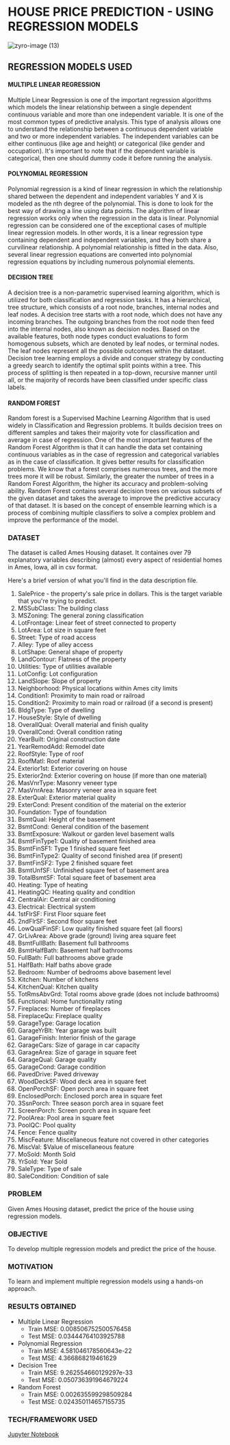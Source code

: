 # HOUSE PRICE PREDICTION - USING REGRESSION MODELS

![zyro-image (13)](https://user-images.githubusercontent.com/94697656/204715344-0a2219e1-0d8f-44c8-acaf-71e67c9c7c9f.png)


## REGRESSION MODELS USED
#### MULTIPLE LINEAR REGRESSION
Multiple Linear Regression is one of the important regression algorithms which models the linear relationship between a single dependent continuous variable and more than one independent variable. It is one of the most common types of predictive analysis. This type of analysis allows one to understand the relationship between a continuous dependent variable and two or more independent variables. The independent variables can be either continuous (like age and height) or categorical (like gender and occupation). It's important to note that if the dependent variable is categorical, then one should dummy code it before running the analysis.

#### POLYNOMIAL REGRESSION
Polynomial regression is a kind of linear regression in which the relationship shared between the dependent and independent variables Y and X is modeled as the nth degree of the polynomial. This is done to look for the best way of drawing a line using data points. The algorithm of linear regression works only when the regression in the data is linear. Polynomial regression can be considered one of the exceptional cases of multiple linear regression models. In other words, it is a linear regression type containing dependent and independent variables, and they both share a curvilinear relationship. A polynomial relationship is fitted in the data.
Also, several linear regression equations are converted into polynomial regression equations by including numerous polynomial elements. 


#### DECISION TREE

A decision tree is a non-parametric supervised learning algorithm, which is utilized for both classification and regression tasks. It has a hierarchical, tree structure, which consists of a root node, branches, internal nodes and leaf nodes. A decision tree starts with a root node, which does not have any incoming branches. The outgoing branches from the root node then feed into the internal nodes, also known as decision nodes. Based on the available features, both node types conduct evaluations to form homogenous subsets, which are denoted by leaf nodes, or terminal nodes. The leaf nodes represent all the possible outcomes within the dataset. Decision tree learning employs a divide and conquer strategy by conducting a greedy search to identify the optimal split points within a tree. This process of splitting is then repeated in a top-down, recursive manner until all, or the majority of records have been classified under specific class labels. 


#### RANDOM FOREST
Random forest is a Supervised Machine Learning Algorithm that is used widely in Classification and Regression problems. It builds decision trees on different samples and takes their majority vote for classification and average in case of regression. One of the most important features of the Random Forest Algorithm is that it can handle the data set containing continuous variables as in the case of regression and categorical variables as in the case of classification. It gives better results for classification problems. We know that a forest comprises numerous trees, and the more trees more it will be robust. Similarly, the greater the number of trees in a Random Forest Algorithm, the higher its accuracy and problem-solving ability.  Random Forest contains several decision trees on various subsets of the given dataset and takes the average to improve the predictive accuracy of that dataset. It is based on the concept of ensemble learning which is a process of combining multiple classifiers to solve a complex problem and improve the performance of the model.


### DATASET
The dataset is called Ames Housing dataset. It containes over 79 explanatory variables describing (almost) every aspect of residential homes in Ames, Iowa, all in csv format.

Here's a brief version of what you'll find in the data description file.

1. SalePrice - the property's sale price in dollars. This is the target variable that you're trying to predict.
2. MSSubClass: The building class
3. MSZoning: The general zoning classification
4. LotFrontage: Linear feet of street connected to property
5. LotArea: Lot size in square feet
6. Street: Type of road access
7. Alley: Type of alley access
9. LotShape: General shape of property
10. LandContour: Flatness of the property
11. Utilities: Type of utilities available
12. LotConfig: Lot configuration
13. LandSlope: Slope of property
14. Neighborhood: Physical locations within Ames city limits
15. Condition1: Proximity to main road or railroad
16. Condition2: Proximity to main road or railroad (if a second is present)
17. BldgType: Type of dwelling
18. HouseStyle: Style of dwelling
19. OverallQual: Overall material and finish quality
20. OverallCond: Overall condition rating
21. YearBuilt: Original construction date
22. YearRemodAdd: Remodel date
23. RoofStyle: Type of roof
24. RoofMatl: Roof material
25. Exterior1st: Exterior covering on house
26. Exterior2nd: Exterior covering on house (if more than one material)
27. MasVnrType: Masonry veneer type
28. MasVnrArea: Masonry veneer area in square feet
29. ExterQual: Exterior material quality
30. ExterCond: Present condition of the material on the exterior
31. Foundation: Type of foundation
32. BsmtQual: Height of the basement
33. BsmtCond: General condition of the basement
34. BsmtExposure: Walkout or garden level basement walls
35. BsmtFinType1: Quality of basement finished area
36. BsmtFinSF1: Type 1 finished square feet
37. BsmtFinType2: Quality of second finished area (if present)
38. BsmtFinSF2: Type 2 finished square feet
39. BsmtUnfSF: Unfinished square feet of basement area
40. TotalBsmtSF: Total square feet of basement area
41. Heating: Type of heating
42. HeatingQC: Heating quality and condition
43. CentralAir: Central air conditioning
44. Electrical: Electrical system
45. 1stFlrSF: First Floor square feet
46. 2ndFlrSF: Second floor square feet
47. LowQualFinSF: Low quality finished square feet (all floors)
48. GrLivArea: Above grade (ground) living area square feet
49. BsmtFullBath: Basement full bathrooms
50. BsmtHalfBath: Basement half bathrooms
51. FullBath: Full bathrooms above grade
52. HalfBath: Half baths above grade
53. Bedroom: Number of bedrooms above basement level
54. Kitchen: Number of kitchens
55. KitchenQual: Kitchen quality
56. TotRmsAbvGrd: Total rooms above grade (does not include bathrooms)
57. Functional: Home functionality rating
58. Fireplaces: Number of fireplaces
59. FireplaceQu: Fireplace quality
60. GarageType: Garage location
61. GarageYrBlt: Year garage was built
62. GarageFinish: Interior finish of the garage
63. GarageCars: Size of garage in car capacity
64. GarageArea: Size of garage in square feet
65. GarageQual: Garage quality
66. GarageCond: Garage condition
67. PavedDrive: Paved driveway
68. WoodDeckSF: Wood deck area in square feet
69. OpenPorchSF: Open porch area in square feet
70. EnclosedPorch: Enclosed porch area in square feet
71. 3SsnPorch: Three season porch area in square feet
72. ScreenPorch: Screen porch area in square feet
73. PoolArea: Pool area in square feet
74. PoolQC: Pool quality
75. Fence: Fence quality
76. MiscFeature: Miscellaneous feature not covered in other categories
77. MiscVal: $Value of miscellaneous feature
78. MoSold: Month Sold
79. YrSold: Year Sold
80. SaleType: Type of sale
81. SaleCondition: Condition of sale


### PROBLEM
Given Ames Housing dataset, predict the price of the house using regression models.

### OBJECTIVE
To develop multiple regression models and predict the price of the house.

### MOTIVATION
To learn and implement multiple regression models using a hands-on approach.

### RESULTS OBTAINED
* Multiple Linear Regression
    * Train MSE: 0.008506752500576458
    * Test MSE: 0.03444764103925788
* Polynomial Regression
    * Train MSE: 4.581046178560643e-22
    * Test MSE: 4.366868219461629
* Decision Tree
    * Train MSE: 9.262554660129297e-33
    * Test MSE: 0.050736391964679224
* Random Forest
     * Train MSE: 0.002635599298509284
     * Test MSE: 0.024350114657155735

### TECH/FRAMEWORK USED
[Jupyter Notebook](https://jupyter.org/)
